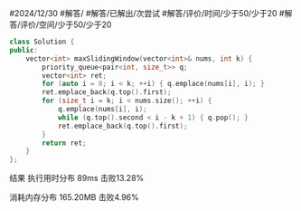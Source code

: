 #2024/12/30 #解答/ #解答/已解出/次尝试 #解答/评价/时间/少于50/少于20 #解答/评价/空间/少于50/少于20 

``` cpp
class Solution {
public:
	vector<int> maxSlidingWindow(vector<int>& nums, int k) {
		priority_queue<pair<int, size_t>> q;
		vector<int> ret;
		for (auto i = 0; i < k; ++i) { q.emplace(nums[i], i); }
		ret.emplace_back(q.top().first);
		for (size_t i = k; i < nums.size(); ++i) {
			q.emplace(nums[i], i);
			while (q.top().second < i - k + 1) { q.pop(); }
			ret.emplace_back(q.top().first);
		}
		return ret;
	}
};
```

结果
执行用时分布
89ms
击败13.28%

消耗内存分布
165.20MB
击败4.96%